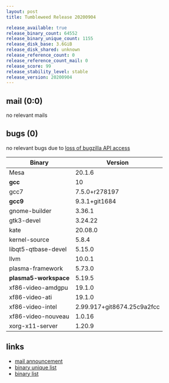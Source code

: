 ```yaml
---
layout: post
title: Tumbleweed Release 20200904

release_available: true
release_binary_count: 64552
release_binary_unique_count: 1155
release_disk_base: 3.6GiB
release_disk_shared: unknown
release_reference_count: 0
release_reference_count_mail: 0
release_score: 99
release_stability_level: stable
release_version: 20200904
---
```


## mail (0:0)

no relevant mails

## bugs (0)

<!--more-->

no relevant bugs due to [loss of bugzilla API access](https://bugzilla.opensuse.org/show_bug.cgi?id=1157722)

Binary | Version
--- | ---
Mesa | 20.1.6
**gcc** | 10
gcc7 | 7.5.0+r278197
**gcc9** | 9.3.1+git1684
gnome-builder | 3.36.1
gtk3-devel | 3.24.22
kate | 20.08.0
kernel-source | 5.8.4
libqt5-qtbase-devel | 5.15.0
llvm | 10.0.1
plasma-framework | 5.73.0
**plasma5-workspace** | 5.19.5
xf86-video-amdgpu | 19.1.0
xf86-video-ati | 19.1.0
xf86-video-intel | 2.99.917+git8674.25c9a2fcc
xf86-video-nouveau | 1.0.16
xorg-x11-server | 1.20.9

## links

- [mail announcement](https://lists.opensuse.org/opensuse-factory/2020-09/msg00065.html)
- [binary unique list](http://download.opensuse.org/history/20200904/rpm.unique.list)
- [binary list](http://download.opensuse.org/history/20200904/rpm.list)
